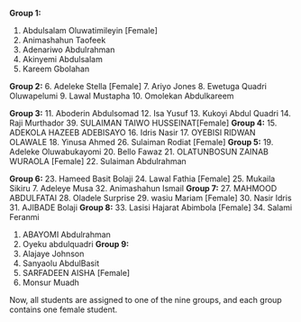 
**Group 1:**
1. Abdulsalam Oluwatimileyin [Female]
2. Animashahun Taofeek
3. Adenariwo Abdulrahman
4. Akinyemi Abdulsalam
5. Kareem Gbolahan

**Group 2:**
6. Adeleke Stella [Female]
7. Ariyo Jones
8. Ewetuga Quadri Oluwapelumi
9. Lawal Mustapha
10. Omolekan Abdulkareem

**Group 3:**
11. Aboderin Abdulsomad
12. Isa Yusuf
13. Kukoyi Abdul Quadri
14. Raji Murthador
39. SULAIMAN TAIWO HUSSEINAT[Female]
**Group 4:**
15. ADEKOLA HAZEEB ADEBISAYO
16. Idris Nasir
17. OYEBISI RIDWAN OLAWALE
18. Yinusa Ahmed
26. Sulaiman Rodiat [Female]
**Group 5:**
19. Adeleke Oluwabukayomi
20. Bello Fawaz
21. OLATUNBOSUN ZAINAB WURAOLA [Female]
22. Sulaiman Abdulrahman

**Group 6:**
23. Hameed Basit Bolaji
24. Lawal Fathia [Female]
25. Mukaila Sikiru
7. Adeleye Musa
32. Animashahun Ismail
**Group 7:**
27. MAHMOOD ABDULFATAI
28. Oladele Surprise
29. wasiu Mariam [Female]
30. Nasir Idris
31. AJIBADE Bolaji
**Group 8:**
33. Lasisi Hajarat Abimbola [Female]
34. Salami Feranmi
1. ABAYOMI Abdulrahman
32. Oyeku abdulquadri
**Group 9:**
35. Alajaye Johnson
36. Sanyaolu AbdulBasit
37. SARFADEEN AISHA [Female]
38. Monsur Muadh

Now, all students are assigned to one of the nine groups, and each group contains one female student.